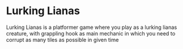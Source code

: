 # Lurking Lianas
Lurking Lianas is a platformer game where you play as a lurking lianas creature, with grappling hook as main mechanic in which you need to corrupt as many tiles as possible in given time
